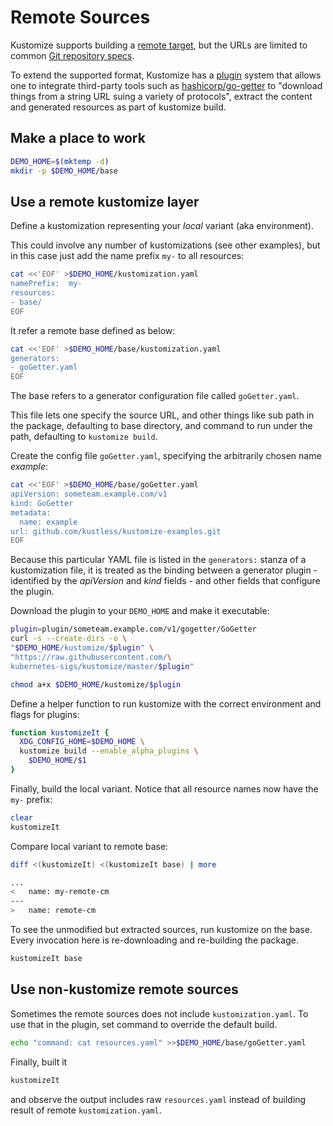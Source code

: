 # Remote Sources

Kustomize supports building a [remote target], but the URLs are limited to common [Git repository specs].

To extend the supported format, Kustomize has a [plugin] system that allows one to integrate third-party tools such as [hashicorp/go-getter] to "download things from a string URL suing a variety of protocols", extract the content and generated resources as part of kustomize build.

[remote target]: https://github.com/kubernetes-sigs/kustomize/blob/master/examples/remoteBuild.md
[Git repository specs]: https://github.com/kubernetes-sigs/kustomize/blob/master/api/internal/git/repospec_test.go
[plugin]: ../docs/plugins
[hashicorp/go-getter]: https://github.com/hashicorp/go-getter

## Make a place to work

<!-- @makeWorkplace @test -->
```sh
DEMO_HOME=$(mktemp -d)
mkdir -p $DEMO_HOME/base
```

## Use a remote kustomize layer

Define a kustomization representing your _local_ variant (aka environment).

This could involve any number of kustomizations (see other examples), but in this case just add the name prefix `my-` to all resources:

<!-- @writeKustLocal @test -->
```sh
cat <<'EOF' >$DEMO_HOME/kustomization.yaml
namePrefix:  my-
resources:
- base/
EOF
```

It refer a remote base defined as below:

<!-- @writeKustLocal @test -->
```sh
cat <<'EOF' >$DEMO_HOME/base/kustomization.yaml
generators:
- goGetter.yaml
EOF
```

The base refers to a generator configuration file called `goGetter.yaml`.

This file lets one specify the source URL, and other things like sub path in the package, defaulting to base directory, and command to run under the path, defaulting to `kustomize build`.

Create the config file `goGetter.yaml`, specifying the arbitrarily chosen name _example_:

<!-- @writeGeneratorConfig @test -->
```sh
cat <<'EOF' >$DEMO_HOME/base/goGetter.yaml
apiVersion: someteam.example.com/v1
kind: GoGetter
metadata:
  name: example
url: github.com/kustless/kustomize-examples.git
EOF
```

Because this particular YAML file is listed in the `generators:` stanza of a kustomization file, it is treated as the binding between a generator plugin - identified by the _apiVersion_ and _kind_ fields - and other fields that configure the plugin.

Download the plugin to your `DEMO_HOME` and make it executable:

<!-- @installPlugin @test -->
```sh
plugin=plugin/someteam.example.com/v1/gogetter/GoGetter
curl -s --create-dirs -o \
"$DEMO_HOME/kustomize/$plugin" \
"https://raw.githubusercontent.com/\
kubernetes-sigs/kustomize/master/$plugin"

chmod a+x $DEMO_HOME/kustomize/$plugin
```

Define a helper function to run kustomize with the correct environment and flags for plugins:

<!-- @defineKustomizeIt @test -->
```sh
function kustomizeIt {
  XDG_CONFIG_HOME=$DEMO_HOME \
  kustomize build --enable_alpha_plugins \
    $DEMO_HOME/$1
}
```

Finally, build the local variant.  Notice that all
resource  names now have the `my-` prefix:

<!-- @doLocal @test -->
```sh
clear
kustomizeIt
```

Compare local variant to remote base:

<!-- @doCompare @test-->
```sh
diff <(kustomizeIt) <(kustomizeIt base) | more

...
<   name: my-remote-cm
---
>   name: remote-cm
```

To see the unmodified but extracted sources, run kustomize on the base.  Every invocation here is re-downloading and re-building the package.

<!-- @showBase @test -->
```sh
kustomizeIt base
```

## Use non-kustomize remote sources

Sometimes the remote sources does not include `kustomization.yaml`. To use that in the plugin, set command to override the default build.

<!-- @setCommand @test -->
```sh
echo "command: cat resources.yaml" >>$DEMO_HOME/base/goGetter.yaml
```

Finally, built it

<!-- @finalLocal @test -->
```sh
kustomizeIt
```

and observe the output includes raw `resources.yaml` instead of building result of remote `kustomization.yaml`.

